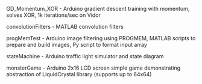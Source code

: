 GD_Momentum_XOR - Arduino gradient descent training with momentum, solves XOR, 1k iterations/sec on Vidor

convolutionFilters - MATLAB convolution filters

progMemTest - Arduino image filtering using PROGMEM, MATLAB scripts to prepare and build images, Py script to format input array

stateMachine - Arduino traffic light simulator and state diagram

monsterGame - Arduino 2x16 LCD screen simple game demonstrating abstraction of LiquidCrystal library (supports up to 64x64)
